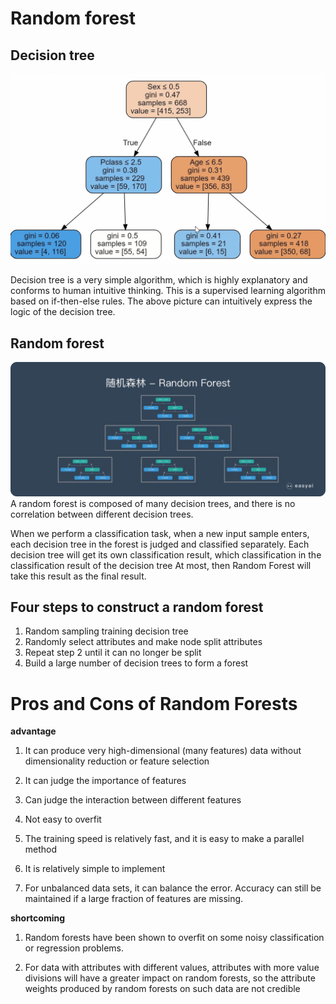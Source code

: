 # Random forest
## Decision tree
![](/images/desition_tree.png)

Decision tree is a very simple algorithm, which is highly explanatory and conforms to human intuitive thinking. This is a supervised learning algorithm based on if-then-else rules. The above picture can intuitively express the logic of the decision tree.

## Random forest
![](/images/random_forest.webp)
A random forest is composed of many decision trees, and there is no correlation between different decision trees.

When we perform a classification task, when a new input sample enters, each decision tree in the forest is judged and classified separately. Each decision tree will get its own classification result, which classification in the classification result of the decision tree At most, then Random Forest will take this result as the final result.

## Four steps to construct a random forest

1. Random sampling training decision tree
2. Randomly select attributes and make node split attributes
3. Repeat step 2 until it can no longer be split
4. Build a large number of decision trees to form a forest

# Pros and Cons of Random Forests
**advantage**

1. It can produce very high-dimensional (many features) data without dimensionality reduction or feature selection

2. It can judge the importance of features

3. Can judge the interaction between different features

4. Not easy to overfit

5. The training speed is relatively fast, and it is easy to make a parallel method

6. It is relatively simple to implement

7. For unbalanced data sets, it can balance the error.
Accuracy can still be maintained if a large fraction of features are missing.

**shortcoming**

1. Random forests have been shown to overfit on some noisy classification or regression problems.

2. For data with attributes with different values, attributes with more value divisions will have a greater impact on random forests, so the attribute weights produced by random forests on such data are not credible
